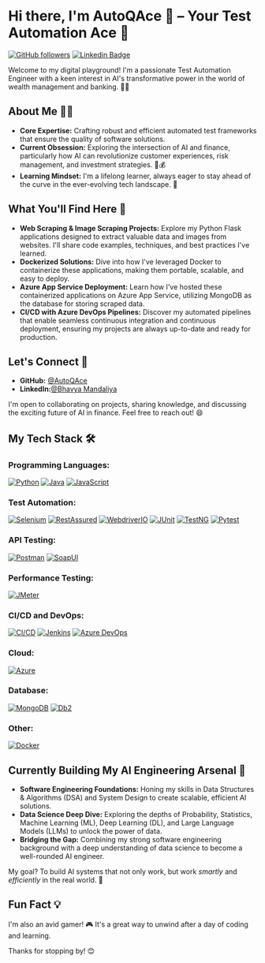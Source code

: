 # Hi there, I'm AutoQAce 👋 – Your Test Automation Ace 🤖

[![GitHub followers](https://img.shields.io/github/followers/AutoQAce?style=social&logo=github)](https://github.com/AutoQAce) [![Linkedin Badge](https://img.shields.io/badge/-LinkedIn-blue?style=flat-square&logo=Linkedin&logoColor=white&link=YOUR_LINKEDIN_URL)](YOUR_LINKEDIN_URL)

Welcome to my digital playground! I'm a passionate Test Automation Engineer with a keen interest in AI's transformative power in the world of wealth management and banking. 🏦✨

## About Me 👨‍💻

- **Core Expertise:** Crafting robust and efficient automated test frameworks that ensure the quality of software solutions. 
- **Current Obsession:** Exploring the intersection of AI and finance, particularly how AI can revolutionize customer experiences, risk management, and investment strategies. 🧠💰
- **Learning Mindset:** I'm a lifelong learner, always eager to stay ahead of the curve in the ever-evolving tech landscape. 🚀

## What You'll Find Here 🔎

- **Web Scraping & Image Scraping Projects:** Explore my Python Flask applications designed to extract valuable data and images from websites. I'll share code examples, techniques, and best practices I've learned.
- **Dockerized Solutions:** Dive into how I've leveraged Docker to containerize these applications, making them portable, scalable, and easy to deploy.
- **Azure App Service Deployment:** Learn how I've hosted these containerized applications on Azure App Service, utilizing MongoDB as the database for storing scraped data.
- **CI/CD with Azure DevOps Pipelines:** Discover my automated pipelines that enable seamless continuous integration and continuous deployment, ensuring my projects are always up-to-date and ready for production.


## Let's Connect 🤝

- **GitHub:** [@AutoQAce](https://github.com/AutoQAce)
- **LinkedIn:**[@Bhavya Mandaliya](www.linkedin.com/in/bhavya-mandaliya)

I'm open to collaborating on projects, sharing knowledge, and discussing the exciting future of AI in finance. Feel free to reach out! 😄

## My Tech Stack 🛠️

### Programming Languages:

[![Python](https://img.shields.io/badge/-Python-3776AB?style=flat-square&logo=python)](https://www.python.org/)
[![Java](https://img.shields.io/badge/-Java-007396?style=flat-square&logo=java)](https://www.java.com/)
[![JavaScript](https://img.shields.io/badge/-JavaScript-F7DF1E?style=flat-square&logo=javascript)](https://developer.mozilla.org/en-US/docs/Web/JavaScript)

### Test Automation:

[![Selenium](https://img.shields.io/badge/-Selenium-43B02A?style=flat-square&logo=Selenium)](https://www.selenium.dev)
[![RestAssured](https://img.shields.io/badge/-RestAssured-brightgreen?style=flat-square&logo=restassured)](https://rest-assured.io/)
[![WebdriverIO](https://img.shields.io/badge/-WebdriverIO-EA5906?style=flat-square&logo=webdriverio)](https://webdriver.io/)
[![JUnit](https://img.shields.io/badge/-JUnit-25A162?style=flat-square&logo=JUnit5)](https://junit.org/junit5/)
[![TestNG](https://img.shields.io/badge/-TestNG-blue?style=flat-square)](https://testng.org/doc/)
[![Pytest](https://img.shields.io/badge/-Pytest-0A9EDD?style=flat-square&logo=pytest)](https://docs.pytest.org/en/7.1.x/) 

### API Testing:

[![Postman](https://img.shields.io/badge/-Postman-FF6C37?style=flat-square&logo=postman)](https://www.postman.com/)
[![SoapUI](https://img.shields.io/badge/-SoapUI-EF5B25?style=flat-square&logo=soapui)](https://www.soapui.org/)

### Performance Testing:

[![JMeter](https://img.shields.io/badge/-JMeter-D22128?style=flat-square&logo=jmeter)](https://jmeter.apache.org/)

### CI/CD and DevOps:

[![CI/CD](https://img.shields.io/badge/-CI/CD-blue?style=flat-square)](#)
[![Jenkins](https://img.shields.io/badge/-Jenkins-D24939?style=flat-square&logo=jenkins)](https://www.jenkins.io/)
[![Azure DevOps](https://img.shields.io/badge/-Azure%20DevOps-0078D7?style=flat-square&logo=azure-devops)](https://azure.microsoft.com/en-us/services/devops/)

### Cloud:

[![Azure](https://img.shields.io/badge/-Azure-0089D6?style=flat-square&logo=microsoft-azure)](https://azure.microsoft.com/)

### Database:
[![MongoDB](https://img.shields.io/badge/-MongoDB-47A248?style=flat-square&logo=mongodb)](https://www.mongodb.com/)
[![Db2](https://img.shields.io/badge/-Db2-000080?style=flat-square&logo=ibm)](https://www.ibm.com/products/db2)

### Other:

[![Docker](https://img.shields.io/badge/-Docker-2496ED?style=flat-square&logo=docker)](https://www.docker.com/)


## Currently Building My AI Engineering Arsenal 🦾

- **Software Engineering Foundations:** Honing my skills in Data Structures & Algorithms (DSA) and System Design to create scalable, efficient AI solutions.
- **Data Science Deep Dive:** Exploring the depths of Probability, Statistics, Machine Learning (ML), Deep Learning (DL), and Large Language Models (LLMs) to unlock the power of data.
- **Bridging the Gap:** Combining my strong software engineering background with a deep understanding of data science to become a well-rounded AI engineer. 

My goal? To build AI systems that not only work, but work *smartly* and *efficiently* in the real world. 🚀


## Fun Fact 💡

I'm also an avid gamer! 🎮  It's a great way to unwind after a day of coding and learning.

Thanks for stopping by! 😊
